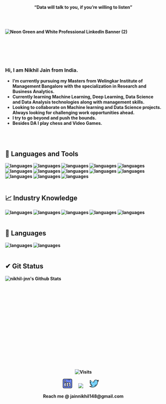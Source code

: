 <p align="Center">
<b>“Data will talk to you, if you’re willing to listen”
</p>
  
<br>
<br>

![Neon Green and White Professional LinkedIn Banner (2)](https://user-images.githubusercontent.com/83585688/130233313-fe187199-556d-437b-8450-5e282a0801b8.gif)

<br>
<br>
<br>
<br>


### Hi, I am Nikhil Jain from India.
- I’m currently pursuing my Masters from Welingkar Institute of Management Bangalore with the specialization in Research and Business Analytics.
- Currently learning Machine Learning, Deep Learning, Data Science and Data Analysis technologies along with management skills.
- Looking to collaborate on Machine learning and Data Science projects. Always looking for challenging work opportunities ahead.
- I try to go beyond and push the bounds.
- Besides DA I play chess and Video Games.
  
<br>
<br>

## 📝 Languages and Tools

![languages](https://img.shields.io/static/v1?label=&message=Python&color=000&style=plastic)
![languages](https://img.shields.io/static/v1?label=&message=Microsoft%20Excel&color=000&style=plastic)
![languages](https://img.shields.io/static/v1?label=&message=My%20SQL&color=000&style=plastic)
![languages](https://img.shields.io/static/v1?label=&message=Pandas&color=000&style=plastic)
![languages](https://img.shields.io/static/v1?label=&message=Seaborn&color=000&style=plastic)
![languages](https://img.shields.io/static/v1?label=&message=Beautiful%20Soup&color=000&style=plastic)
![languages](https://img.shields.io/static/v1?label=&message=Jupyter&color=000&style=plastic)
![languages](https://img.shields.io/static/v1?label=&message=Tableau&color=000&style=plastic)
![languages](https://img.shields.io/static/v1?label=&message=Power%20BI&color=000&style=plastic)
![languages](https://img.shields.io/static/v1?label=&message=Numpy&color=000&style=plastic)
![languages](https://img.shields.io/static/v1?label=&message=Matplotlib&color=000&style=plastic)
![languages](https://img.shields.io/static/v1?label=&message=MS%20Word&color=000&style=plastic)
![languages](https://img.shields.io/static/v1?label=&message=MS%20Power%20Point&color=000&style=plastic)
<br>
<br>

## 📈 Industry Knowledge

![languages](https://img.shields.io/static/v1?label=&message=Data%20Analysis&color=555&style=plastic)
![languages](https://img.shields.io/static/v1?label=&message=Statistical%20Data%20Analysis&color=555&style=plastic)
![languages](https://img.shields.io/static/v1?label=&message=Business%20Analytics&color=555&style=plastic)
![languages](https://img.shields.io/static/v1?label=&message=Data%20Visualization&color=555&style=plastic)
![languages](https://img.shields.io/static/v1?label=&message=Data%20Science&color=555&style=plastic)
<br>
<br>

## 📙 Languages

![languages](https://img.shields.io/static/v1?label=&message=English&color=555&style=plastic)
![languages](https://img.shields.io/static/v1?label=&message=Hindi&color=555&style=plastic)
<br>
<br>
  

## ✔ Git Status

<p align="left">
<img align="center" src="https://github-readme-stats.vercel.app/api?username=nikhil-jnn&show_icons=true&line_height=21&theme=react" alt="nikhil-jnn's Github Stats"
<img src="https://github-readme-stats.vercel.app/api/top-langs/?username=nikhil-jnn&theme=react&line_height=27&layout=compact" />
</p>
<br>
<br>
<br>
<br>
<br>
<br>
<br>
<br>
<br>
<br>
<br>
<br>
<br>
<br>
<br>

<p align="middle">
<img src="https://komarev.com/ghpvc/?username=nikhil-jnn" alt="Visits"/>

<p align="middle">
<a href="https://www.linkedin.com/in/nikhiljain148/" target="_blank"><img height="30" src="https://raw.githubusercontent.com/AbhishekMaira10/AbhishekMaira10/master/linkedin.png?raw=true"></a>&nbsp;&nbsp;&nbsp;&nbsp;&nbsp;
<a href="https://www.instagram.com/nikhil.jnn/" target="_blank"><img height="30" src="https://image.flaticon.com/icons/svg/725/725278.svg"></a>&nbsp;&nbsp;&nbsp;&nbsp;&nbsp;
<a href="https://twitter.com/nikhiljain148" target="_blank"><img height="30" src="https://raw.githubusercontent.com/AbhishekMaira10/AbhishekMaira10/master/Resources/png/twitter.png?raw=true"></a>&nbsp;&nbsp;&nbsp;&nbsp;&nbsp;
</p>
<p align="middle">
<a><b>Reach me @ jainnikhil148@gmail.com</a> 
